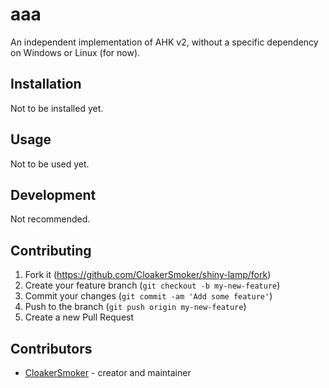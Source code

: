 # aaa

An independent implementation of AHK v2, without a specific dependency on Windows or Linux (for now).

## Installation

Not to be installed yet.

## Usage

Not to be used yet.

## Development

Not recommended.

## Contributing

1. Fork it (<https://github.com/CloakerSmoker/shiny-lamp/fork>)
2. Create your feature branch (`git checkout -b my-new-feature`)
3. Commit your changes (`git commit -am 'Add some feature'`)
4. Push to the branch (`git push origin my-new-feature`)
5. Create a new Pull Request

## Contributors

- [CloakerSmoker](https://github.com/CloakerSmoker) - creator and maintainer
